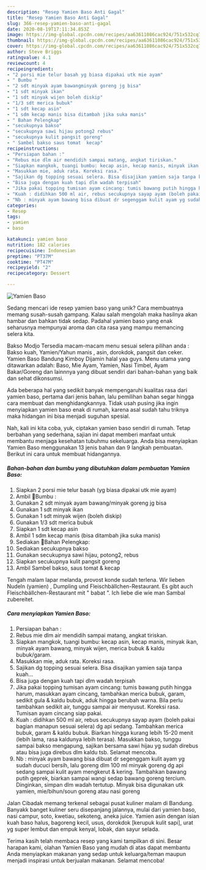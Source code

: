 ```yaml
---
description: "Resep Yamien Baso Anti Gagal"
title: "Resep Yamien Baso Anti Gagal"
slug: 366-resep-yamien-baso-anti-gagal
date: 2020-08-19T17:11:34.853Z
image: https://img-global.cpcdn.com/recipes/aa63611086cac924/751x532cq70/yamien-baso-foto-resep-utama.jpg
thumbnail: https://img-global.cpcdn.com/recipes/aa63611086cac924/751x532cq70/yamien-baso-foto-resep-utama.jpg
cover: https://img-global.cpcdn.com/recipes/aa63611086cac924/751x532cq70/yamien-baso-foto-resep-utama.jpg
author: Steve Briggs
ratingvalue: 4.1
reviewcount: 4
recipeingredient:
- "2 porsi mie telur basah yg biasa dipakai utk mie ayam"
- " Bumbu "
- "2 sdt minyak ayam bawangminyak goreng jg bisa"
- "1 sdt minyak ikan"
- "1 sdt minyak wijen boleh diskip"
- "1/3 sdt merica bubuk"
- "1 sdt kecap asin"
- "1 sdm kecap manis bisa ditambah jika suka manis"
- " Bahan Pelengkap"
- "secukupnya bakso"
- "secukupnya sawi hijau potong2 rebus"
- "secukupnya kulit pangsit goreng"
- " Sambel bakso saus tomat  kecap"
recipeinstructions:
- "Persiapan bahan :"
- "Rebus mie dlm air mendidih sampai matang, angkat tiriskan."
- "Siapkan mangkok, tuangi bumbu: kecap asin, kecap manis, minyak ikan, minyak ayam bawang, minyak wijen, merica bubuk &amp; kaldu bubuk/garam."
- "Masukkan mie, aduk rata. Koreksi rasa."
- "Sajikan dg topping sesuai selera. Bisa disajikan yamien saja tanpa kuah..."
- "Bisa juga dengan kuah tapi dlm wadah terpisah"
- "Jika pakai topping tumisan ayam cincang: tumis bawang putih hingga harum, masukkan ayam cincang, tambahkan merica bubuk, garam, sedikit gula &amp; kaldu bubuk, aduk hingga berubah warna. Bila perlu tambahkan sedikit air, tunggu sampai air menyusut. Koreksi rasa. Tumisan ayam cincang siap pakai."
- "Kuah : didihkan 500 ml air, rebus secukupnya sayap ayam (boleh pakai bagian manapun sesuai selera) dg api sedang. Tambahkan merica bubuk, garam &amp; kaldu bubuk. Biarkan hingga kurang lebih 15-20 menit (lebih lama, rasa kaldunya lebih terasa). Masukkan bakso, tunggu sampai bakso mengapung, sajikan bersama sawi hijau yg sudah direbus atau bisa juga direbus dlm kaldu tsb. Selamat mencoba."
- "Nb : minyak ayam bawang bisa dibuat dr segenggam kulit ayam yg sudah ducuci bersih, lalu goreng dlm 100 ml minyak goreng dg api sedang sampai kulit ayam mengkerut &amp; kering. Tambahkan bawang putih geprek, biarkan sampai wangi sedap bawang goreng tercium. Dinginkan, simpan dlm wadah tertutup. Minyak bisa digunakan utk yamien, mie/bihun/soun goreng atau nasi goreng"
categories:
- Resep
tags:
- yamien
- baso

katakunci: yamien baso 
nutrition: 182 calories
recipecuisine: Indonesian
preptime: "PT37M"
cooktime: "PT47M"
recipeyield: "2"
recipecategory: Dessert

---
```



![Yamien Baso](https://img-global.cpcdn.com/recipes/aa63611086cac924/751x532cq70/yamien-baso-foto-resep-utama.jpg)

Sedang mencari ide resep yamien baso yang unik? Cara membuatnya memang susah-susah gampang. Kalau salah mengolah maka hasilnya akan hambar dan bahkan tidak sedap. Padahal yamien baso yang enak seharusnya mempunyai aroma dan cita rasa yang mampu memancing selera kita.

Bakso Modjo Tersedia macam-macam menu sesuai selera pilihan anda : Bakso kuah, Yamien/Yahun manis , asin, dorokdok, pangsit dan ceker. Yamien Baso Bandung Kimboy Dijamin halal yaa guys. Menu utama yang ditawarkan adalah: Baso, Mie Ayam, Yamien, Nasi Timbel, Ayam Bakar/Goreng dan lainnnya yang dibuat sendiri dari bahan-bahan yang baik dan sehat dikonsumsi.

Ada beberapa hal yang sedikit banyak mempengaruhi kualitas rasa dari yamien baso, pertama dari jenis bahan, lalu pemilihan bahan segar hingga cara membuat dan menghidangkannya. Tidak usah pusing jika ingin menyiapkan yamien baso enak di rumah, karena asal sudah tahu triknya maka hidangan ini bisa menjadi suguhan spesial.


Nah, kali ini kita coba, yuk, ciptakan yamien baso sendiri di rumah. Tetap berbahan yang sederhana, sajian ini dapat memberi manfaat untuk membantu menjaga kesehatan tubuhmu sekeluarga. Anda bisa menyiapkan Yamien Baso menggunakan 13 jenis bahan dan 9 langkah pembuatan. Berikut ini cara untuk membuat hidangannya.

<!--inarticleads1-->

##### Bahan-bahan dan bumbu yang dibutuhkan dalam pembuatan Yamien Baso:

1. Siapkan 2 porsi mie telur basah (yg biasa dipakai utk mie ayam)
1. Ambil  🌾Bumbu :
1. Gunakan 2 sdt minyak ayam bawang/minyak goreng jg bisa
1. Gunakan 1 sdt minyak ikan
1. Gunakan 1 sdt minyak wijen (boleh diskip)
1. Gunakan 1/3 sdt merica bubuk
1. Siapkan 1 sdt kecap asin
1. Ambil 1 sdm kecap manis (bisa ditambah jika suka manis)
1. Sediakan  🌾Bahan Pelengkap:
1. Sediakan secukupnya bakso
1. Gunakan secukupnya sawi hijau, potong2, rebus
1. Siapkan secukupnya kulit pangsit goreng
1. Ambil  Sambel bakso, saus tomat &amp; kecap


Tengah malam lapar melanda, provost konde sudah terlena. Wir lieben Nudeln (yamien) , Dumpling und Fleischbällchen-Restaurant. Es gibt auch Fleischbällchen-Restaurant mit &#34; babat &#34;. Ich liebe die wie man Sambal zubereitet. 

<!--inarticleads2-->

##### Cara menyiapkan Yamien Baso:

1. Persiapan bahan :
1. Rebus mie dlm air mendidih sampai matang, angkat tiriskan.
1. Siapkan mangkok, tuangi bumbu: kecap asin, kecap manis, minyak ikan, minyak ayam bawang, minyak wijen, merica bubuk &amp; kaldu bubuk/garam.
1. Masukkan mie, aduk rata. Koreksi rasa.
1. Sajikan dg topping sesuai selera. Bisa disajikan yamien saja tanpa kuah...
1. Bisa juga dengan kuah tapi dlm wadah terpisah
1. Jika pakai topping tumisan ayam cincang: tumis bawang putih hingga harum, masukkan ayam cincang, tambahkan merica bubuk, garam, sedikit gula &amp; kaldu bubuk, aduk hingga berubah warna. Bila perlu tambahkan sedikit air, tunggu sampai air menyusut. Koreksi rasa. Tumisan ayam cincang siap pakai.
1. Kuah : didihkan 500 ml air, rebus secukupnya sayap ayam (boleh pakai bagian manapun sesuai selera) dg api sedang. Tambahkan merica bubuk, garam &amp; kaldu bubuk. Biarkan hingga kurang lebih 15-20 menit (lebih lama, rasa kaldunya lebih terasa). Masukkan bakso, tunggu sampai bakso mengapung, sajikan bersama sawi hijau yg sudah direbus atau bisa juga direbus dlm kaldu tsb. Selamat mencoba.
1. Nb : minyak ayam bawang bisa dibuat dr segenggam kulit ayam yg sudah ducuci bersih, lalu goreng dlm 100 ml minyak goreng dg api sedang sampai kulit ayam mengkerut &amp; kering. Tambahkan bawang putih geprek, biarkan sampai wangi sedap bawang goreng tercium. Dinginkan, simpan dlm wadah tertutup. Minyak bisa digunakan utk yamien, mie/bihun/soun goreng atau nasi goreng


Jalan Cibadak memang terkenal sebagai pusat kuliner malam di Bandung. Banyakk banget kuliner seru disepanjang jalannya, mulai dari yamien baso, nasi campur, soto, kwetiau, sekoteng, aneka juice. Yamien asin dengan isian kuah baso halus, bagoreng kecil, usus, dorokdok [kerupuk kulit sapi], urat yg super lembut dan empuk kenyal, lobak, dan sayur selada. 

Terima kasih telah membaca resep yang kami tampilkan di sini. Besar harapan kami, olahan Yamien Baso yang mudah di atas dapat membantu Anda menyiapkan makanan yang sedap untuk keluarga/teman maupun menjadi inspirasi untuk berjualan makanan. Selamat mencoba!
